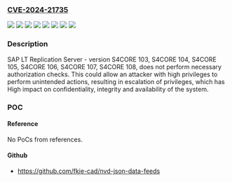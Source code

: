 ### [CVE-2024-21735](https://cve.mitre.org/cgi-bin/cvename.cgi?name=CVE-2024-21735)
![](https://img.shields.io/static/v1?label=Product&message=SAP%20LT%20Replication%20Server&color=blue)
![](https://img.shields.io/static/v1?label=Version&message=S4CORE%20103%20&color=brightgreen)
![](https://img.shields.io/static/v1?label=Version&message=S4CORE%20104%20&color=brightgreen)
![](https://img.shields.io/static/v1?label=Version&message=S4CORE%20105%20&color=brightgreen)
![](https://img.shields.io/static/v1?label=Version&message=S4CORE%20106%20&color=brightgreen)
![](https://img.shields.io/static/v1?label=Version&message=S4CORE%20107%20&color=brightgreen)
![](https://img.shields.io/static/v1?label=Version&message=S4CORE%20108%20&color=brightgreen)
![](https://img.shields.io/static/v1?label=Vulnerability&message=CWE-863%20Incorrect%20Authorization&color=brightgreen)

### Description

SAP LT Replication Server - version S4CORE 103, S4CORE 104, S4CORE 105, S4CORE 106, S4CORE 107, S4CORE 108, does not perform necessary authorization checks. This could allow an attacker with high privileges to perform unintended actions, resulting in escalation of privileges, which has High impact on confidentiality, integrity and availability of the system.

### POC

#### Reference
No PoCs from references.

#### Github
- https://github.com/fkie-cad/nvd-json-data-feeds

